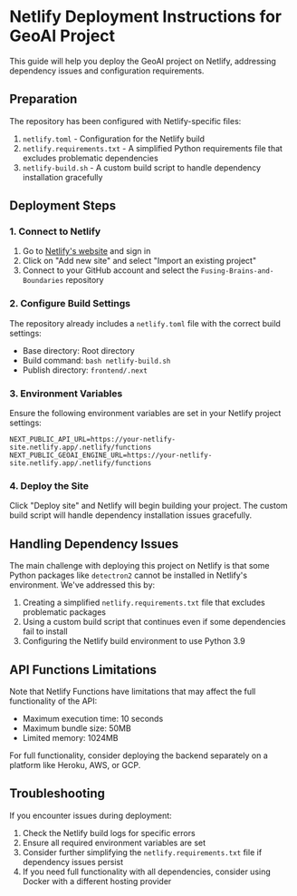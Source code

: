 # Netlify Deployment Instructions for GeoAI Project

This guide will help you deploy the GeoAI project on Netlify, addressing dependency issues and configuration requirements.

## Preparation

The repository has been configured with Netlify-specific files:

1. `netlify.toml` - Configuration for the Netlify build
2. `netlify.requirements.txt` - A simplified Python requirements file that excludes problematic dependencies
3. `netlify-build.sh` - A custom build script to handle dependency installation gracefully

## Deployment Steps

### 1. Connect to Netlify

1. Go to [Netlify's website](https://netlify.com) and sign in
2. Click on "Add new site" and select "Import an existing project"
3. Connect to your GitHub account and select the `Fusing-Brains-and-Boundaries` repository

### 2. Configure Build Settings

The repository already includes a `netlify.toml` file with the correct build settings:
- Base directory: Root directory
- Build command: `bash netlify-build.sh`
- Publish directory: `frontend/.next`

### 3. Environment Variables

Ensure the following environment variables are set in your Netlify project settings:
```
NEXT_PUBLIC_API_URL=https://your-netlify-site.netlify.app/.netlify/functions
NEXT_PUBLIC_GEOAI_ENGINE_URL=https://your-netlify-site.netlify.app/.netlify/functions
```

### 4. Deploy the Site

Click "Deploy site" and Netlify will begin building your project. The custom build script will handle dependency installation issues gracefully.

## Handling Dependency Issues

The main challenge with deploying this project on Netlify is that some Python packages like `detectron2` cannot be installed in Netlify's environment. We've addressed this by:

1. Creating a simplified `netlify.requirements.txt` file that excludes problematic packages
2. Using a custom build script that continues even if some dependencies fail to install
3. Configuring the Netlify build environment to use Python 3.9

## API Functions Limitations

Note that Netlify Functions have limitations that may affect the full functionality of the API:
- Maximum execution time: 10 seconds
- Maximum bundle size: 50MB
- Limited memory: 1024MB

For full functionality, consider deploying the backend separately on a platform like Heroku, AWS, or GCP.

## Troubleshooting

If you encounter issues during deployment:

1. Check the Netlify build logs for specific errors
2. Ensure all required environment variables are set
3. Consider further simplifying the `netlify.requirements.txt` file if dependency issues persist
4. If you need full functionality with all dependencies, consider using Docker with a different hosting provider